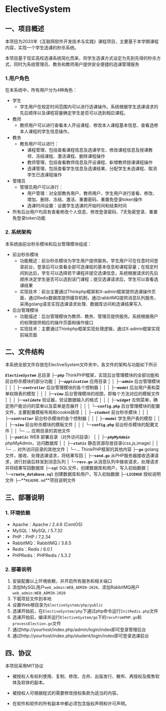# ElectiveSystem

## 一、项目概述

本项目为2020年《互联网软件开发技术与实践》课程项目，主要基于本学期课程内容，实现一个学生选课的秒杀系统。

本项目基于现实高校选课系统简化而来，将学生选课方式设定为先到先得的秒杀方式，同时为系统管理员、教务和教师用户提供安全便捷的选课管理服务

### 1.用户角色

在本系统中，所有用户分为4种角色：

- 学生
  - 学生用户在规定时间范围内可以进行选课操作。系统根据学生选课请求的先后顺序以及课程容量确定学生是否可以选到相应课程。
- 教师
  - 教师用户可以进行查看本人开设课程、修改本人课程基本信息、查看选修本人课程的学生信息操作。
- 教务
  - 教务用户可以进行：
    - 课程管理，包括查看课程信息及选课学生、修改课程信息及授课教师、冻结课程、激活课程、删除课程操作
    - 教师管理，包括查看教师信息及开设课程、新增教师授课课程操作
    - 选课管理，包括查看学生信息及选课结果、分配学生未选课程、取消学生已选课程操作
- 管理员
  - 管理员用户可以进行：
    - 用户管理：对全部教务用户、教师用户、学生用户进行查看、修改、增加、删除、冻结、激活、重置密码、重置免登录token操作
    - 选课时间设置：设置学生选课的开始时间和结束时间
- 所有后台用户均具有查看修改个人信息、修改登录密码、7天免密登录、重置免登录token功能

### 2. 系统架构

本系统由前台秒杀模块和后台管理模块组成：

- 前台秒杀模块
  - 功能概述：前台秒杀模块为学生用户提供服务。学生用户可在任意时间登录前台，登录后可以查看全部可选课程的基本信息和课程容量；在规定时间到达后，学生可以选择若干课程并提交选课信息，系统根据请求的先后顺序决定学生是否可以选到该门课程；提交选课请求后，学生可以查看选课结果
  - 实现技术：前台主要通过Thinkphp框架和X-admin框架提供选课操作页面，通过Redis数据库提供缓存机制，通过rabbitMQ提供消息队列服务，采用golang语言实现选课请求处理、数据库访问和选课结果写入
- 后台管理模块
  - 功能描述：后台管理模块为教师、教务、管理员提供服务。系统根据用户的权限提供相应的操作页面和操作接口
  - 实现技术：主要通过Thinkphp框架实现处理逻辑，通过X-admin框架实现前端页面

## 二、文件结构

本系统全部文件存放在ElectiveSystem文件夹中，各文件的架构与功能如下所示

***`ElectiveSystem`*** 总目录
├─***`php`***                      ThinkPHP框架，实现后台管理模块的全部功能和前台秒杀模块的部分功能
│  ├─***`application`***        应用目录
│  │  ├─***`admin`***                后台管理模块
│  │  │  ├─***`controller`***         后台管理模块的各个控制器
│  │  │  ├─***`model`***                后台用户表和菜单权限表的模型
│  │  │  ├─***`view`***                   后台管理模块的视图，即每个方法对应的模板文件
│  │  │  ├─***`validate`***             验证器，验证数据输入的格式
│  │  │  ├─***`widget`***               左侧菜单，确定用户能访问的菜单以及菜单是否展开
│  │  │  └─**`config.php`**       后台管理模块的配置文件，主要配置模板布局和cookie路径
│  │  ├─***`student`***               前台秒杀模块
│  │  │  ├─***`controller`***          前台秒杀模块的各个控制器
│  │  │  ├─***`model`***                 学生用户表的模型
│  │  │  ├─***`view`***                    前台秒杀模块的模板文件
│  │  │  └─**`config.php`**        前台秒杀模块的配置文件
│  │  └─ **...**                             应用目录的其他文件      
│  ├─***`public`***                 WEB 部署目录（对外访问目录）
│  │  ├─***`phpMyAdmin`***     phpMyAdmin，访问数据库
│  │  ├─***`static`***                    静态资源存放目录(css,js,image)
│  │  └─ ...                              对外访问目录的其他文件
│  └─...                     ThinkPHP框架的其他内容
├─***`go`***                     golang文件，接收、处理选课请求，将结果写回
│  ├─**`send.go`**           从PHP服务器接收选课请求，进行封装后转发到消息队列
│  └─**`recv.go`**            从消息队列中接收请求，处理请求并将结果写回数据库
├─***`sql`***                    SQL文件，创建数据库和用户，写入初始数据
│  └─**`create_database.sql`**    创建数据库和用户，写入初始数据
├─**`LICENSE`**        授权说明文件
├─**`README.md`**项目说明文件

## 三、部署说明

### 1. 环境依赖

- Apache：Apache / 2.4.6 (CentOS)
- MySQL：MySQL / 5.7.32
- PHP：PHP / 7.2.34
- RabbitMQ：RabbitMQ / 3.8.5
- Redis：Redis / 6.0.1
- PHPRedis：PHPRedis / 5.3.2

### 2. 部署说明

1. 安装配置以上环境依赖，并开启所有服务和相关端口
2. 添加MySQL用户`web_admin:WEB_ADMIN-2020`、添加RabbitMQ用户`web_admin:WEB_ADMIN-2020`
3. 下载项目文件到本地
4. 设置Web根目录为`ElectiveSystem/php/public`
5. 选课开始前，在`ElectiveSystem/php`下通过php命令运行`InitRedis.php`文件
6. 选课开始前，编译并运行`ElectiveSystem/go`下的`recvFromPHP.go`和`processElection.go`文件
7. 通过http://yourhost/index.php/admin/login/index即可登录管理后台
8. 通过http://yourhost/index.php/student/login/index即可登录选课前台

## 四、协议

本项目采用MIT协议

- 被授权人有权利使用、复制、修改、合并、出版发行、散布、再授权及贩售软体及软体的副本。

- 被授权人可根据程式的需要修改授权条款为适当的内容。

- 在软件和软件的所有副本中都必须包含版权声明和许可声明。
